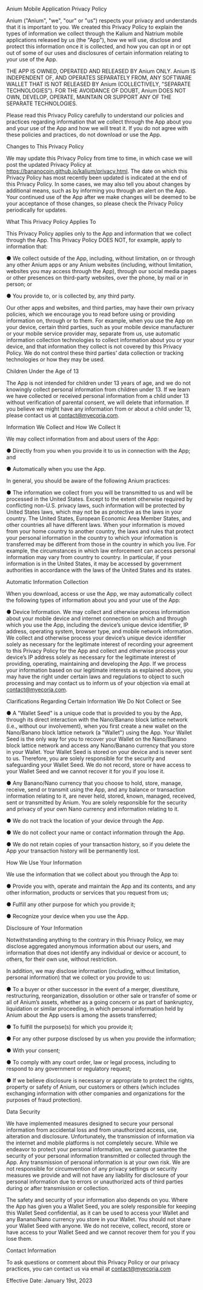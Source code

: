 Anium Mobile Application Privacy Policy

Anium ("Anium", "we", "our" or "us") respects your privacy and understands that it is important to you. We created this Privacy Policy to explain the types of information we collect through the Kalium and Natrium mobile applications released by us (the "App"), how we will use, disclose and protect this information once it is collected, and how you can opt in or opt out of some of our uses and disclosures of certain information relating to your use of the App.

THE APP IS OWNED, OPERATED AND RELEASED BY Anium ONLY. Anium IS INDEPENDENT OF, AND OPERATES SEPARATELY FROM, ANY SOFTWARE WALLET THAT IS NOT RELEASED BY Anium (COLLECTIVELY, "SEPARATE TECHNOLOGIES"). FOR THE AVOIDANCE OF DOUBT, Anium DOES NOT OWN, DEVELOP, OPERATE, MAINTAIN OR SUPPORT ANY OF THE SEPARATE TECHNOLOGIES.

Please read this Privacy Policy carefully to understand our policies and practices regarding information that we collect through the App about you and your use of the App and how we will treat it. If you do not agree with these policies and practices, do not download or use the App.

Changes to This Privacy Policy

We may update this Privacy Policy from time to time, in which case we will post the updated Privacy Policy at https://bananocoin.github.io/kalium/privacy.html. The date on which this Privacy Policy has most recently been updated is indicated at the end of this Privacy Policy. In some cases, we may also tell you about changes by additional means, such as by informing you through an alert on the App. Your continued use of the App after we make changes will be deemed to be your acceptance of those changes, so please check the Privacy Policy periodically for updates.

What This Privacy Policy Applies To

This Privacy Policy applies only to the App and information that we collect through the App. This Privacy Policy DOES NOT, for example, apply to information that:

● We collect outside of the App, including, without limitation, on or through any other Anium apps or any Anium websites (including, without limitation, websites you may access through the App), through our social media pages or other presences on third-party websites, over the phone, by mail or in person; or

● You provide to, or is collected by, any third party.

Our other apps and websites, and third parties, may have their own privacy policies, which we encourage you to read before using or providing information on, through or to them. For example, when you use the App on your device, certain third parties, such as your mobile device manufacturer or your mobile service provider may, separate from us, use automatic information collection technologies to collect information about you or your device, and that information they collect is not covered by this Privacy Policy. We do not control these third parties’ data collection or tracking technologies or how they may be used.

Children Under the Age of 13

The App is not intended for children under 13 years of age, and we do not knowingly collect personal information from children under 13. If we learn we have collected or received personal information from a child under 13 without verification of parental consent, we will delete that information. If you believe we might have any information from or about a child under 13, please contact us at contact@myecoria.com.

Information We Collect and How We Collect It

We may collect information from and about users of the App:

● Directly from you when you provide it to us in connection with the App; and

● Automatically when you use the App.

In general, you should be aware of the following Anium practices:

● The information we collect from you will be transmitted to us and will be processed in the United States. Except to the extent otherwise required by conflicting non-U.S. privacy laws, such information will be protected by United States laws, which may not be as protective as the laws in your country. The United States, European Economic Area Member States, and other countries all have different laws. When your information is moved from your home country to another country, the laws and rules that protect your personal information in the country to which your information is transferred may be different from those in the country in which you live. For example, the circumstances in which law enforcement can access personal information may vary from country to country. In particular, if your information is in the United States, it may be accessed by government authorities in accordance with the laws of the United States and its states.

Automatic Information Collection

When you download, access or use the App, we may automatically collect the following types of information about you and your use of the App:

● Device Information. We may collect and otherwise process information about your mobile device and internet connection on which and through which you use the App, including the device’s unique device identifier, IP address, operating system, browser type, and mobile network information. We collect and otherwise process your device’s unique device identifier solely as necessary for the legitimate interest of recording your agreement to this Privacy Policy for the App and collect and otherwise process your device’s IP address solely as necessary for the legitimate interest of providing, operating, maintaining and developing the App. If we process your information based on our legitimate interests as explained above, you may have the right under certain laws and regulations to object to such processing and may contact us to inform us of your objection via email at contact@myecoria.com.

Clarifications Regarding Certain Information We Do Not Collect or See

● A "Wallet Seed" is a unique code that is provided to you by the App, through its direct interaction with the Nano/Banano block lattice network (i.e., without our involvement), when you first create a new wallet on the Nano/Banano block lattice network (a "Wallet") using the App. Your Wallet Seed is the only way for you to recover your Wallet on the Nano/Banano block lattice network and access any Nano/Banano currency that you store in your Wallet. Your Wallet Seed is stored on your device and is never sent to us. Therefore, you are solely responsible for the security and safeguarding your Wallet Seed. We do not record, store or have access to your Wallet Seed and we cannot recover it for you if you lose it.

● Any Banano/Nano currency that you choose to hold, store, manage, receive, send or transmit using the App, and any balance or transaction information relating to it, are never held, stored, known, managed, received, sent or transmitted by Anium. You are solely responsible for the security and privacy of your own Nano currency and information relating to it.

● We do not track the location of your device through the App.

● We do not collect your name or contact information through the App.

● We do not retain copies of your transaction history, so if you delete the App your transaction history will be permanently lost.

How We Use Your Information

We use the information that we collect about you through the App to:

● Provide you with, operate and maintain the App and its contents, and any other information, products or services that you request from us;

● Fulfill any other purpose for which you provide it;

● Recognize your device when you use the App.

Disclosure of Your Information

Notwithstanding anything to the contrary in this Privacy Policy, we may disclose aggregated anonymous information about our users, and information that does not identify any individual or device or account, to others, for their own use, without restriction.

In addition, we may disclose information (including, without limitation, personal information) that we collect or you provide to us:

● To a buyer or other successor in the event of a merger, divestiture, restructuring, reorganization, dissolution or other sale or transfer of some or all of Anium’s assets, whether as a going concern or as part of bankruptcy, liquidation or similar proceeding, in which personal information held by Anium about the App users is among the assets transferred;

● To fulfill the purpose(s) for which you provide it;

● For any other purpose disclosed by us when you provide the information;

● With your consent;

● To comply with any court order, law or legal process, including to respond to any government or regulatory request;

● If we believe disclosure is necessary or appropriate to protect the rights, property or safety of Anium, our customers or others (which includes exchanging information with other companies and organizations for the purposes of fraud protection).

Data Security

We have implemented measures designed to secure your personal information from accidental loss and from unauthorized access, use, alteration and disclosure. Unfortunately, the transmission of information via the internet and mobile platforms is not completely secure. While we endeavor to protect your personal information, we cannot guarantee the security of your personal information transmitted or collected through the App. Any transmission of personal information is at your own risk. We are not responsible for circumvention of any privacy settings or security measures we provide and will not have any liability for disclosure of your personal information due to errors or unauthorized acts of third parties during or after transmission or collection.

The safety and security of your information also depends on you. Where the App has given you a Wallet Seed, you are solely responsible for keeping this Wallet Seed confidential, as it can be used to access your Wallet and any Banano/Nano currency you store in your Wallet. You should not share your Wallet Seed with anyone. We do not receive, collect, record, store or have access to your Wallet Seed and we cannot recover them for you if you lose them.

Contact Information

To ask questions or comment about this Privacy Policy or our privacy practices, you can contact us via email at contact@myecoria.com

Effective Date: January 19st, 2023

